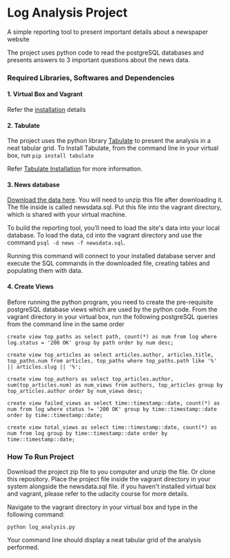 # Log Analysis Project

A simple reporting tool to present important details about a newspaper website
 
The project uses python code to read the postgreSQL databases 
and presents answers to 3 important questions about the news data.

### Required Libraries, Softwares and Dependencies

#### 1. Virtual Box and Vagrant
Refer the [installation](https://classroom.udacity.com/courses/ud197/lessons/3423258756/concepts/14c72fe3-e3fe-4959-9c4b-467cf5b7c3a0) details

#### 2. Tabulate
The project uses the python library [Tabulate](https://pypi.org/project/tabulate/) to present the analysis
in a neat tabular grid.
To Install Tabulate, from the command line in your virtual box, run `pip install tabulate`

Refer [Tabulate Installation](https://pypi.org/project/tabulate/) for more information.

#### 3. News database
[Download the data here](https://d17h27t6h515a5.cloudfront.net/topher/2016/August/57b5f748_newsdata/newsdata.zip). You will need to unzip this file after downloading it. The file inside is called newsdata.sql. Put this file into the vagrant directory, which is shared with your virtual machine.

To build the reporting tool, you'll need to load the site's data into your local database.
To load the data, cd into the vagrant directory and use the command `psql -d news -f newsdata.sql`.

Running this command will connect to your installed database server and execute the SQL commands in the downloaded file, 
creating tables and populating them with data. 

#### 4. Create Views
Before running the python program, you need to create the pre-requisite postgreSQL database views which are used by the python code.
From the vagrant directory in your virtual box, run the following postgreSQL queries from the command line in the same order 

`create view top_paths as select path, count(*) as num from log where log.status = '200 OK' group by path order by num desc;`

`create view top_articles as select articles.author, articles.title, top_paths.num from articles, top_paths where top_paths.path like '%' || articles.slug || '%';`

`create view top_authors as select top_articles.author, sum(top_articles.num) as num_views from authors, top_articles group by top_articles.author order by num_views desc;`

`create view failed_views as select time::timestamp::date, count(*) as num from log where status != '200 OK' group by time::timestamp::date order by time::timestamp::date;`

`create view total_views as select time::timestamp::date, count(*) as num from log group by time::timestamp::date order by time::timestamp::date;`

### How To Run Project

Download the project zip file to you computer and unzip the file. Or clone this repository.
Place the project file inside the vagrant directory in your system alongside the newsdata.sql file.
if you haven't installed virtual box and vagrant, please refer to the udacity course for more details.

Navigate to the vagrant directory in your virtual box and type in the following command:

`python log_analysis.py`

Your command line should display a neat tabular grid of the analysis performed.
